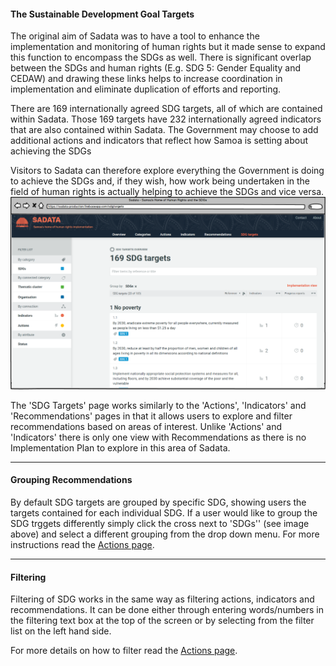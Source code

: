 #### The Sustainable Development Goal Targets

The original aim of Sadata was to have a tool to enhance the implementation and monitoring of human rights but it made sense to expand this function to encompass the SDGs as well. There is significant overlap between the SDGs and human rights \(E.g. SDG 5: Gender Equality and CEDAW\) and drawing these links helps to increase coordination in implementation and eliminate duplication of efforts and reporting.

There are 169 internationally agreed SDG targets, all of which are contained within Sadata. Those 169 targets have 232 internationally agreed indicators that are also contained within Sadata. The Government may choose to add additional actions and indicators that reflect how Samoa is setting about achieving the SDGs

Visitors to Sadata can therefore explore everything the Government is doing to achieve the SDGs and, if they wish, how work being undertaken in the field of human rights is actually helping to achieve the SDGs and vice versa.![](/assets/SDGs.png)

The 'SDG Targets' page works similarly to the 'Actions', 'Indicators' and 'Recommendations' pages in that it allows users to explore and filter recommendations based on areas of interest. Unlike 'Actions' and 'Indicators' there is only one view with Recommendations as there is no Implementation Plan to explore in this area of Sadata.

---

#### Grouping Recommendations

By default SDG targets are grouped by specific SDG, showing users the targets contained for each individual SDG. If a user would like to group the SDG trggets differently simply click the cross next to 'SDGs'' \(see image above\) and select a different grouping from the drop down menu. For more instructions read the [Actions page](/visitors/actions.md).

---

#### Filtering

Filtering of SDG works in the same way as filtering actions, indicators and recommendations. It can be done either through entering words/numbers in the filtering text box at the top of the screen or by selecting from the filter list on the left hand side. 

For more details on how to filter read the [Actions page](/visitors/actions.md).

